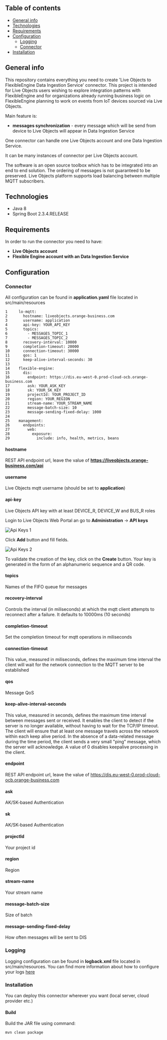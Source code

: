 ## Table of contents
* [General info](#general-info)
* [Technologies](#technologies)
* [Requirements](#requirements)
* [Configuration](#configuration)
    * [Logging](#logging)
    * [Connector](#connector)
* [Installation](#installation)

## General info
This repository contains everything you need to create 'Live Objects to FlexibleEngine Data Ingestion Service' connector. This project is intended for Live Objects users wishing to explore integration patterns with FlexibleEngine and for organizations already running business logic on FlexibleEngine planning to work on events from IoT devices sourced via Live Objects.

Main feature is: 
* **messages synchronization** - every message which will be send from device to Live Objects will appear in Data Ingestion Service

One connector can handle one Live Objects account and one Data Ingestion Service. 

It can be many instances of connector per Live Objects account.

The software is an open source toolbox which has to be integrated into an end to end solution. The ordering of messages is not guaranteed to be preserved.
Live Objects platform supports load balancing between multiple MQTT subscribers.

## Technologies
* Java 8
* Spring Boot 2.3.4.RELEASE

## Requirements
In order to run the connector you need to have: 
* **Live Objects account** 
* **Flexible Engine account with an Data Ingestion Service** 

## Configuration

### Connector
All configuration can be found in **application.yaml** file located in src/main/resources

```
1     lo-mqtt:
2       hostname: liveobjects.orange-business.com
3       username: application
4       api-key: YOUR_API_KEY
5       topics:
6         - MESSAGES_TOPIC_1
7         - MESSAGES_TOPIC_2
8       recovery-interval: 10000
9       completion-timeout: 20000
10      connection-timeout: 30000
11      qos: 1
12      keep-alive-interval-seconds: 30  
13  
14    flexible-engine:
15      dis:
16        endpoint: https://dis.eu-west-0.prod-cloud-ocb.orange-business.com
17        ask: YOUR_ASK_KEY
18        sk: YOUR_SK_KEY
19        projectId: YOUR_PROJECT_ID
20        region: YOUR_REGION
21        stream-name: YOUR_STREAM_NAME
22        message-batch-size: 10
23        message-sending-fixed-delay: 1000
24
25    management:
26      endpoints:
27        web:
28          exposure:
29            include: info, health, metrics, beans
```

#### hostname
REST API endpoint url, leave the value of **https://liveobjects.orange-business.com/api**

#### username
Live Objects mqtt username (should be set to **application**)

#### api-key
Live Objects API key with at least DEVICE\_R, DEVICE\_W and BUS_R roles

Login to Live Objects Web Portal an go to **Administration** -> **API keys** 

![Api Keys 1](./assets/api_key_1.png) 

Click **Add** button and fill fields. 

![Api Keys 2](./assets/api_key_2_.png)

To  validate  the  creation  of  the  key,  click  on  the **Create** button.  Your  key  is  generated  in  the form of an alphanumeric sequence and a QR code.

#### topics
Names of the FIFO queue for messages

#### recovery-interval
Controls the interval (in miliseconds) at which the mqtt client attempts to reconnect after a failure. It defaults to 10000ms (10 seconds)

#### completion-timeout
Set the completion timeout for mqtt operations in miliseconds

#### connection-timeout
This value, measured in miliseconds, defines the maximum time interval the client will wait for the network connection to the MQTT server to be established

#### qos
Message QoS 

#### keep-alive-interval-seconds
This value, measured in seconds, defines the maximum time interval between messages sent or received. It enables the client to detect if the server is no longer available, without having to wait for the TCP/IP timeout. The client will ensure that at least one message travels across the network within each keep alive period.  In the absence of a data-related message during the time period, the client sends a very small "ping" message, which the server will acknowledge. A value of 0 disables keepalive processing in the client.

#### endpoint
REST API endpoint url, leave the value of https://dis.eu-west-0.prod-cloud-ocb.orange-business.com

#### ask
AK/SK-based Authentication

#### sk
AK/SK-based Authentication

#### projectId
Your project id

#### region
Region

#### stream-name 
Your stream name

#### message-batch-size
Size of batch

#### message-sending-fixed-delay
How often messages will be sent to DIS

### Logging
Logging configuration can be found in **logback.xml** file located in src/main/resources. You can find more information about how to configure your logs [here](http://logback.qos.ch/manual/configuration.html)


### Installation

You can deploy this connector wherever you want (local server, cloud provider etc.)

#### Build

Build the JAR file using command:
```
mvn clean package
```